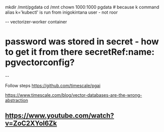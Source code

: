 mkdir /mnt/pgdata
cd /mnt
chown 1000:1000 pgdata # because k command alias k='kubectl' is run from inigokintana user - not roor

--
vectorizer-worker container
# password was stored in secret - how to get it from there secretRef:name: pgvectorconfig? 

--

Follow steps https://github.com/timescale/pgai

https://www.timescale.com/blog/vector-databases-are-the-wrong-abstraction 

https://www.youtube.com/watch?v=ZoC2XYol6Zk
--
